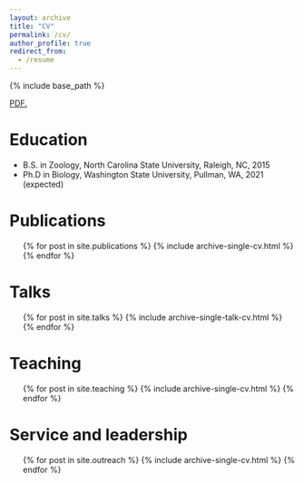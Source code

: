 ```yaml
---
layout: archive
title: "CV"
permalink: /cv/
author_profile: true
redirect_from:
  - /resume
---
```


{% include base_path %}

<a href="https://github.com/akfraik/akfraik.github.io/blob/gh-pages/files/Fraik_Grad_CV_1020_Updated.pdf" target="_blank">PDF.</a>

Education
======
* B.S. in Zoology, North Carolina State University, Raleigh, NC,  2015
* Ph.D in Biology, Washington State University, Pullman, WA, 2021 (expected)

Publications
======
  <ul>{% for post in site.publications %}
    {% include archive-single-cv.html %}
  {% endfor %}</ul>
  
Talks
======
  <ul>{% for post in site.talks %}
    {% include archive-single-talk-cv.html %}
  {% endfor %}</ul>
  
Teaching
======
  <ul>{% for post in site.teaching %}
    {% include archive-single-cv.html %}
  {% endfor %}</ul>
  
Service and leadership
======
  <ul>{% for post in site.outreach %}
    {% include archive-single-cv.html %}
  {% endfor %}</ul>
